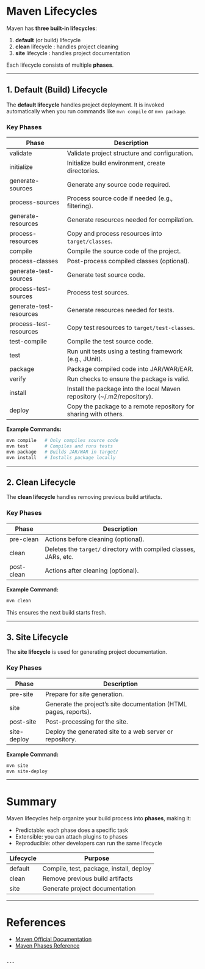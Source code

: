 # Maven Lifecycles

Maven has **three built-in lifecycles**:

1. **default** (or build) lifecycle
2. **clean** lifecycle : handles project cleaning
3. **site** lifecycle : handles project documentation

Each lifecycle consists of multiple **phases**.

---

## 1. Default (Build) Lifecycle

The **default lifecycle** handles project deployment. It is invoked automatically when you run commands like `mvn compile` or `mvn package`.

### Key Phases

| Phase                   | Description                                                             |
|-------------------------|-------------------------------------------------------------------------|
| validate                | Validate project structure and configuration.                           |
| initialize              | Initialize build environment, create directories.                       |
| generate-sources        | Generate any source code required.                                      |
| process-sources         | Process source code if needed (e.g., filtering).                        |
| generate-resources      | Generate resources needed for compilation.                              |
| process-resources       | Copy and process resources into `target/classes`.                       |
| compile                 | Compile the source code of the project.                                 |
| process-classes         | Post-process compiled classes (optional).                               |
| generate-test-sources   | Generate test source code.                                              |
| process-test-sources    | Process test sources.                                                   |
| generate-test-resources | Generate resources needed for tests.                                    |
| process-test-resources  | Copy test resources to `target/test-classes`.                           |
| test-compile            | Compile the test source code.                                           |
| test                    | Run unit tests using a testing framework (e.g., JUnit).                 |
| package                 | Package compiled code into JAR/WAR/EAR.                                 |
| verify                  | Run checks to ensure the package is valid.                              |
| install                 | Install the package into the local Maven repository (~/.m2/repository). |
| deploy                  | Copy the package to a remote repository for sharing with others.        |

**Example Commands:**

```bash
mvn compile   # Only compiles source code
mvn test      # Compiles and runs tests
mvn package   # Builds JAR/WAR in target/
mvn install   # Installs package locally
````

---

## 2. Clean Lifecycle

The **clean lifecycle** handles removing previous build artifacts.

### Key Phases

| Phase      | Description                                                       |
|------------|-------------------------------------------------------------------|
| pre-clean  | Actions before cleaning (optional).                               |
| clean      | Deletes the `target/` directory with compiled classes, JARs, etc. |
| post-clean | Actions after cleaning (optional).                                |

**Example Command:**

```bash
mvn clean
```

This ensures the next build starts fresh.

---

## 3. Site Lifecycle

The **site lifecycle** is used for generating project documentation.

### Key Phases

| Phase       | Description                                                      |
|-------------|------------------------------------------------------------------|
| pre-site    | Prepare for site generation.                                     |
| site        | Generate the project’s site documentation (HTML pages, reports). |
| post-site   | Post-processing for the site.                                    |
| site-deploy | Deploy the generated site to a web server or repository.         |

**Example Command:**

```bash
mvn site
mvn site-deploy
```

---

# Summary

Maven lifecycles help organize your build process into **phases**, making it:

* Predictable: each phase does a specific task
* Extensible: you can attach plugins to phases
* Reproducible: other developers can run the same lifecycle

| Lifecycle | Purpose                                 |
|-----------|-----------------------------------------|
| default   | Compile, test, package, install, deploy |
| clean     | Remove previous build artifacts         |
| site      | Generate project documentation          |

---

# References

* [Maven Official Documentation](https://maven.apache.org/guides/introduction/introduction-to-the-lifecycle.html)
* [Maven Phases Reference](https://maven.apache.org/guides/introduction/introduction-to-the-lifecycle.html#Lifecycle_Reference)

```

---
